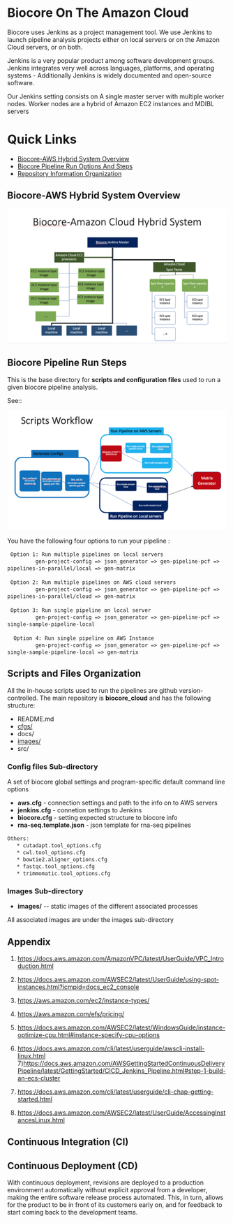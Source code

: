 # Biocore On The Amazon Cloud

Biocore uses Jenkins as a project management tool. We use Jenkins to launch pipeline analysis projects  either on local servers or on the Amazon Cloud servers, or on both. 

Jenkins is a very popular product among software development groups. Jenkins integrates very well across languages, platforms, and operating systems - 
Additionally Jenkins is widely documented and open-source software.

Our Jenkins setting consists on A single master server with multiple worker nodes.
Worker nodes are a hybrid of Amazon EC2 instances and MDIBL servers 


# Quick Links

- [Biocore-AWS Hybrid System Overview ](#biocore-aws-hybrid-system-overview)
- [Biocore Pipeline Run Options And Steps](#biocore-pipeline-run-steps)
- [Repository Information Organization](#scripts-and-files-organization)


## Biocore-AWS Hybrid System Overview  


  [<img src="images/biocore-aws-hybrid-system.png">](images/biocore-aws-hybrid-system.png)


## Biocore Pipeline Run Steps
  
This is the base directory  for **scripts and configuration files** used to
run a given biocore pipeline analysis.

See::



 [<img src="images/biocore-pipelines-scripts.png">](images/biocore-pipelines-scripts.png)


You have the following four options to run your pipeline :

```
 Option 1: Run multiple pipelines on local servers
         gen-project-config => json_generator => gen-pipeline-pcf => pipelines-in-parallel/local => gen-matrix

 Option 2: Run multiple pipelines on AWS cloud servers
         gen-project-config => json_generator => gen-pipeline-pcf => pipelines-in-parallel/cloud => gen-matrix

 Option 3: Run single pipeline on local server
         gen-project-config => json_generator => gen-pipeline-pcf => single-sample-pipeline-local

  Option 4: Run single pipeline on AWS Instance
         gen-project-config => json_generator => gen-pipeline-pcf => single-sample-pipeline-local => gen-matrix

```

## Scripts and Files Organization

All the in-house scripts used to run the pipelines are  github version-controlled. 
The main repository is **biocore_cloud** and has the following structure:

- README.md	
- [cfgs/ ](#config-files-sub-directory)		
- docs/		
- [images/](#images-sub-directory)	
- src/

### Config files Sub-directory

A set of biocore global settings and   program-specific default command line options
* **aws.cfg**	       - connection settings and path to the info on to AWS	servers
* **jenkins.cfg**    - connetion settings to Jenkins 
* **biocore.cfg**		        - setting expected structure to biocore info
* **rna-seq.template.json** - json template for rna-seq pipelines
```
Others: 
   * cutadapt.tool_options.cfg	
   * cwl.tool_options.cfg		
   * bowtie2.aligner_options.cfg	
   * fastqc.tool_options.cfg		
   * trimmomatic.tool_options.cfg
```

### Images Sub-directory
* **images/**  -- static images of the different associated processes

All associated images are under the images sub-directory


## Appendix 

1) https://docs.aws.amazon.com/AmazonVPC/latest/UserGuide/VPC_Introduction.html
2) https://docs.aws.amazon.com/AWSEC2/latest/UserGuide/using-spot-instances.html?icmpid=docs_ec2_console
3) https://aws.amazon.com/ec2/instance-types/
4) https://aws.amazon.com/efs/pricing/
5) https://docs.aws.amazon.com/AWSEC2/latest/WindowsGuide/instance-optimize-cpu.html#instance-specify-cpu-options
6) https://docs.aws.amazon.com/cli/latest/userguide/awscli-install-linux.html
7)https://docs.aws.amazon.com/AWSGettingStartedContinuousDeliveryPipeline/latest/GettingStarted/CICD_Jenkins_Pipeline.html#step-1-build-an-ecs-cluster

8) https://docs.aws.amazon.com/cli/latest/userguide/cli-chap-getting-started.html
9) https://docs.aws.amazon.com/AWSEC2/latest/UserGuide/AccessingInstancesLinux.html

## Continuous Integration (CI)
## Continuous Deployment (CD)
With continuous deployment, revisions are deployed to a production environment automatically without explicit approval from a developer, making the entire software release process automated. This, in turn, allows for the product to be in front of its customers early on, and for feedback to start coming back to the development teams.

